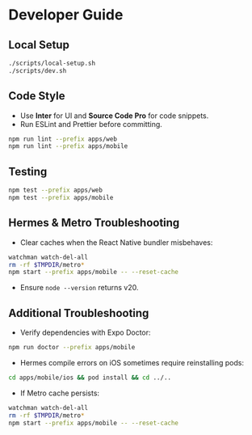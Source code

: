 # Developer Guide

## Local Setup
```bash
./scripts/local-setup.sh
./scripts/dev.sh
```

## Code Style
- Use **Inter** for UI and **Source Code Pro** for code snippets.
- Run ESLint and Prettier before committing.
```bash
npm run lint --prefix apps/web
npm run lint --prefix apps/mobile
```

## Testing
```bash
npm test --prefix apps/web
npm test --prefix apps/mobile
```

## Hermes & Metro Troubleshooting
- Clear caches when the React Native bundler misbehaves:
```bash
watchman watch-del-all
rm -rf $TMPDIR/metro*
npm start --prefix apps/mobile -- --reset-cache
```
- Ensure `node --version` returns v20.

## Additional Troubleshooting
- Verify dependencies with Expo Doctor:
```bash
npm run doctor --prefix apps/mobile
```
- Hermes compile errors on iOS sometimes require reinstalling pods:
```bash
cd apps/mobile/ios && pod install && cd ../..
```
- If Metro cache persists:
```bash
watchman watch-del-all
rm -rf $TMPDIR/metro*
npm start --prefix apps/mobile -- --reset-cache
```
